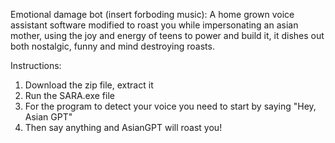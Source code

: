 Emotional damage bot (insert forboding music):
A home grown voice assistant software modified to roast you while impersonating an asian mother,
using the joy and energy of teens to power and build it, it dishes out both nostalgic, funny and mind destroying roasts.

Instructions:
1. Download the zip file, extract it
2. Run the SARA.exe file
4. For the program to detect your voice you need to start by saying "Hey, Asian GPT"
5. Then say anything and AsianGPT will roast you!